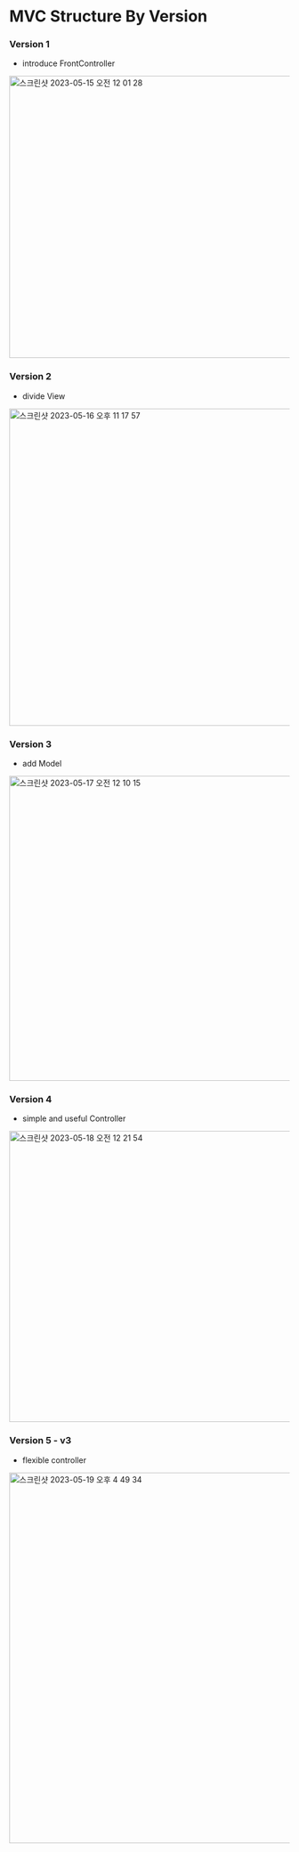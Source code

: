 # MVC Structure By Version
### Version 1
- introduce FrontController
<img width="507" alt="스크린샷 2023-05-15 오전 12 01 28" src="https://github.com/gimminjae/Spring-RoadMap/assets/97084128/3d4ef313-dc37-4bbf-bf44-aabd5cf71744">

### Version 2
- divide View
<img width="570" alt="스크린샷 2023-05-16 오후 11 17 57" src="https://github.com/gimminjae/Spring-RoadMap/assets/97084128/68e4497b-80b1-4dd6-8667-4105aba5fd4f">

### Version 3
- add Model
<img width="548" alt="스크린샷 2023-05-17 오전 12 10 15" src="https://github.com/gimminjae/Spring-RoadMap/assets/97084128/944f58b3-b0e4-470d-9de0-0ec819cfe91c">

### Version 4
- simple and useful Controller
<img width="523" alt="스크린샷 2023-05-18 오전 12 21 54" src="https://github.com/gimminjae/Spring-RoadMap/assets/97084128/6cb574eb-951f-478e-8eab-dccde9e0f8d1">

### Version 5 - v3
- flexible controller
<img width="666" alt="스크린샷 2023-05-19 오후 4 49 34" src="https://github.com/gimminjae/Spring-RoadMap/assets/97084128/2c295537-ba3a-4ca6-96ae-09be263056c2">
